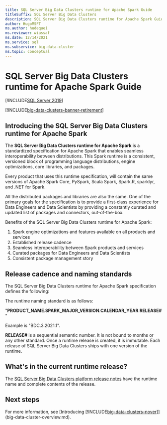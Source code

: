 ```yaml
---
title: SQL Server Big Data Clusters runtime for Apache Spark Guide
titleSuffix: SQL Server Big Data Clusters
description: SQL Server Big Data Clusters runtime for Apache Spark Guide
author: HugoMSFT
ms.author: hudequei
ms.reviewer: wiassaf
ms.date: 12/14/2021
ms.service: sql
ms.subservice: big-data-cluster
ms.topic: conceptual
---
```


# SQL Server Big Data Clusters runtime for Apache Spark Guide

[!INCLUDE[SQL Server 2019](../includes/applies-to-version/sqlserver2019.md)]

[!INCLUDE[big-data-clusters-banner-retirement](../includes/bdc-banner-retirement.md)]

## Introducing the SQL Server Big Data Clusters runtime for Apache Spark

The __SQL Server Big Data Clusters runtime for Apache Spark__ is a standardized specification for Apache Spark that enables seamless interoperability between distributions. This Spark runtime is a consistent, versioned block of programming language distributions, engine optimizations, core libraries, and packages.

Every product that uses this runtime specification, will contain the same versions of Apache Spark Core, PySpark, Scala Spark, Spark.R, sparklyr, and .NET for Spark.

All the distributed packages and libraries are also the same. One of the primary goals for the specification is to provide a first-class experience for Data Engineers and Data Scientists by providing a constantly curated and updated list of packages and connectors, out-of-the-box.

Benefits of the SQL Server Big Data Clusters runtime for Apache Spark:

1. Spark engine optimizations and features available on all products and services
1. Established release cadence
1. Seamless interoperability between Spark products and services
1. Curated packages for Data Engineers and Data Scientists
1. Consistent package management story

## Release cadence and naming standards

The SQL Server Big Data Clusters runtime for Apache Spark specification defines the following:

The runtime naming standard is as follows: 

"__PRODUCT_NAME__.__SPARK_MAJOR_VERSION__.__CALENDAR_YEAR__.__RELEASE#__"

Example is "BDC.3.2021.1".

__RELEASE#__ is a sequential semantic number. It is not bound to months or any other standard. Once a runtime release is created, it is immutable. Each release of SQL Server Big Data Clusters ships with one version of the runtime.

## What's in the current runtime release?

The [SQL Server Big Data Clusters platform release notes](release-notes-big-data-cluster.md) have the runtime name and complete contents of the release.

## Next steps

For more information, see [Introducing [!INCLUDE[big-data-clusters-nover](../includes/ssbigdataclusters-ss-nover.md)]](big-data-cluster-overview.md).
